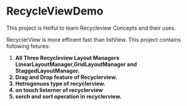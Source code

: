 # RecycleViewDemo

This project is Helful to learn Recycleview Concepts and their uses.

RecyclerView is more efficent fast than listView.
This project contains following fetures:

1) <b>All Three Recycleview Layout Managers LinearLayoutManager,GridLayoutManager and StaggedLayoutManager.<b><br>
2) <b>Drag and Drop feature of Recyclerview.<b><br>
3) <b>Hetrogenuos type of recyclerview.<b><br>
4) <b>on touch listerner of recyclerview<b><br>
5) <b>serch and sort operation in recyclerview.<b><br>

